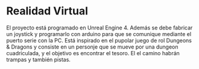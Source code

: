 # Realidad Virtual
El proyecto está programado en Unreal Engine 4. Además se debe fabricar un joystick y programarlo con arduino para que se comunique mediante el puerto serie con la PC.
Está inspirado en el pupolar juego de rol Dungeons & Dragons y consiste en un personje que se mueve por una dungeon cuadriculada, y el objetivo es encontrar el tesoro. El el camino habrán trampas y también pistas.
